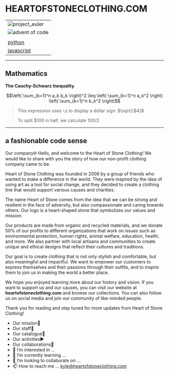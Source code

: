 # HEARTOFSTONECLOTHING.COM

||
|---|
|![project_euler](https://projecteuler.net/profile/heartofstone_euler.png)|
|![advent of code](https://adventofcode.com/)|
||
|[python][#python]|
|[javascript][#javascript]|

---

## Mathematics

**The Cauchy-Schwarz Inequality**

$$\left( \sum_{k=1}^n a_k b_k \right)^2 \leq \left( \sum_{k=1}^n a_k^2 \right) \left( \sum_{k=1}^n b_k^2 \right)$$

> This expression uses `\$` to display a dollar sign: $`\sqrt{\$4}`$

> To split <span>$</span>100 in half, we calculate $100/2$

---

## a fashionable code sense

Our company🌐
Hello, and welcome to the Heart of Stone Clothing! We would like to share with you the story of how our non-profit clothing company came to be.

Heart of Stone Clothing was founded in 2008 by a group of friends who wanted to make a difference in the world. They were inspired by the idea of using art as a tool for social change, and they decided to create a clothing line that would support various causes and charities.

The name Heart of Stone comes from the idea that we can be strong and resilient in the face of adversity, but also compassionate and caring towards others. Our logo is a heart-shaped stone that symbolizes our values and mission.

Our products are made from organic and recycled materials, and we donate 50% of our profits to different organizations that work on issues such as environmental protection, human rights, animal welfare, education, health, and more. We also partner with local artisans and communities to create unique and ethical designs that reflect their cultures and traditions.

Our goal is to create clothing that is not only stylish and comfortable, but also meaningful and impactful. We want to empower our customers to express themselves and their passions through their outfits, and to inspire them to join us in making the world a better place.

We hope you enjoyed learning more about our history and vision. If you want to support us and our causes, you can visit our website at **heartofstoneclothing.com** and browse our collections. You can also follow us on social media and join our community of like-minded people.

Thank you for reading and stay tuned for more updates from Heart of Stone Clothing!

- Our mission📕
- Our staff🦸
- Our catalogue📇
- Our activities▶️
- Our collaborations🤝
- 👀 I’m interested in ...
- 🌱 I’m currently learning ... 
- 💞️ I’m looking to collaborate on ... 
- 📫 How to reach me ... kyle@heartofstoneclothing.com


<!---
heartofstoneclothing/heartofstoneclothing is a ✨ special ✨ repository because its `README.md` (this file) appears on your GitHub profile.
You can click the Preview link to take a look at your changes.
--->
[#python]: https://github.com/heartofstoneclothing/heart-of-it-all/tree/main/python
[#javascript]: https://github.com/heartofstoneclothing/heart-of-it-all/tree/main/javascript
